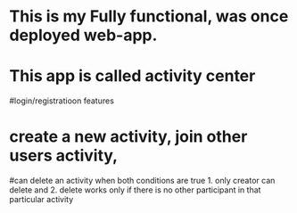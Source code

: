 # This is my Fully functional, was once deployed web-app. 
# This app is called activity center
#login/registratioon features
# create a new activity, join other users activity,
#can delete an activity when both conditions are true 1. only creator can delete and 2. delete works only if there is no other participant in that particular activity


